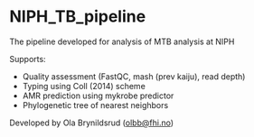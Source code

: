 # NIPH_TB_pipeline
The pipeline developed for analysis of MTB analysis at NIPH

Supports:
- Quality assessment (FastQC, mash (prev kaiju), read depth)
- Typing using Coll (2014) scheme
- AMR prediction using mykrobe predictor
- Phylogenetic tree of nearest neighbors

Developed by Ola Brynildsrud (olbb@fhi.no)
